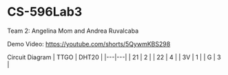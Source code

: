 # CS-596Lab3

Team 2: Angelina Mom and Andrea Ruvalcaba

Demo Video: https://youtube.com/shorts/5QywmKBS298

Circuit Diagram
| TTGO | DHT20 |
|---|---|
| 21 | 2 |
| 22 | 4 |
| 3V | 1 |
| G | 3 |
